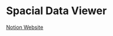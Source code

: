 # Spacial Data Viewer

[Notion Website](https://ccarl0.notion.site/9b54bd82b7f045a09148e77c27dacc19?v=cbcbe3eb1930464b8fb651ce4eaf78ef&pvs=4)
